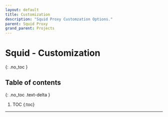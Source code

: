 ```yaml
---
layout: default
title: Customization
description: "Squid Proxy Customzation Options."
parent: Squid Proxy
grand_parent: Projects
---
```


# Squid - Customization
{: .no_toc }

## Table of contents
{: .no_toc .text-delta }

1. TOC
{:toc}

---
